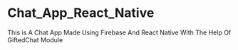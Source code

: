 # Chat_App_React_Native
This is A Chat App Made Using Firebase And React Native With The Help Of GiftedChat Module
